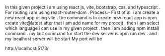 In this given project i am using react js,  vite, bootstrap, css, and typescript .
For routing i am using react-router-dom .
Process:-
First of all i am create a new react app using vite .
the command is to create new react app is 
npm create vite@latest
after that i am add name for my procejt .
then i am select which language i can use in my given project .
then i am adding npm install command .
my last command for start the dev server is 
npm run dev .
and my localhost server will be start 
My port will be 

http://localhost:5173/


 
